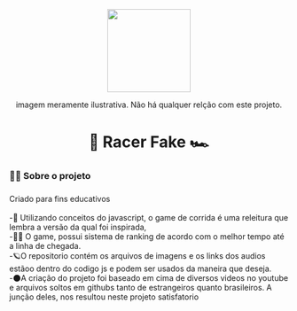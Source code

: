 <div align="center">
  <img height="150" src="https://i.pinimg.com/564x/0e/26/f4/0e26f4c53f3ee6a3c184ec665e2b2fcb.jpg" /> 
  <p>imagem meramente ilustrativa. Não há qualquer relção com este projeto.</p>
</div>

###

<h1 align="center">🏁 Racer Fake 🏎️</h1>

###

<h3 align="left">👩‍💻  Sobre o projeto</h3>

###

<p align="left">Criado para fins educativos<br><br>-🔭 Utilizando conceitos do javascript, o game de corrida é uma releitura que lembra a versão da qual foi inspirada,<br>-👩‍🚀 O game, possui sistema de ranking de acordo com o melhor tempo até a linha de chegada. <br>-🪐O repositorio contém os arquivos de imagens e os links dos audios estãoo dentro do codigo js e podem ser usados da maneira que deseja.<br>-🌑A criação do projeto foi baseado em cima de diversos videos no youtube e arquivos soltos em githubs tanto de estrangeiros quanto brasileiros. A junção deles, nos resultou neste projeto satisfatorio</p>

###
